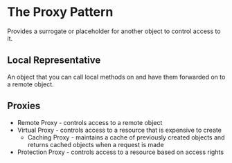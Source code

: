 # The Proxy Pattern
Provides a surrogate or placeholder for another object to control access to it.

## Local Representative
An object that you can call local methods on and have them forwarded on to a remote object.

## Proxies
* Remote Proxy - controls access to a remote object
* Virtual Proxy - controls access to a resource that is expensive to create
  * Caching Proxy - maintains a cache of previously created objects and returns cached objects when a request is made
* Protection Proxy - controls access to a resource based on access rights